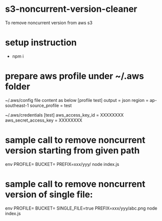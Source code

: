 # s3-noncurrent-version-cleaner
To remove noncurrent version from aws s3

# setup instruction
- npm i

# prepare aws profile under ~/.aws folder

~/.aws/config file content as below
[profile test]
output = json
region = ap-southeast-1
source_profile = test

~/.aws/credentials
[test]
aws_access_key_id = XXXXXXXX
aws_secret_access_key = XXXXXXXX

# sample call to remove noncurrent version starting from given path
env PROFILE=<awsProfile> BUCKET=<bucketName> PREFIX=xxx/yyy/ node index.js

# sample call to remove noncurrent version of single file:
env PROFILE=<awsProfile> BUCKET=<bucketName> SINGLE_FILE=true PREFIX=xxx/yyy/abc.png node index.js
